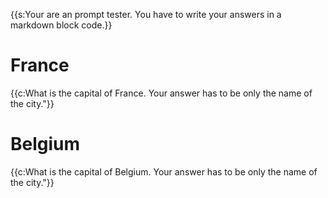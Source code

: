 {{s:Your are an prompt tester. You have to write your answers in a markdown block code.}}

# France
{{c:What is the capital of France. Your answer has to be only the name of the city."}}

# Belgium
{{c:What is the capital of Belgium. Your answer has to be only the name of the city."}}

